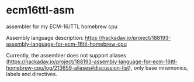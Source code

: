 # ecm16ttl-asm
assembler for my ECM-16/TTL homebrew cpu

Assembly language description: https://hackaday.io/project/188193-assembly-language-for-ecm-16ttl-homebrew-cpu

Currently, the assembler does not support aliases (https://hackaday.io/project/188193-assembly-language-for-ecm-16ttl-homebrew-cpu/log/213659-aliases#discussion-list),
only base mnemonics, labels and directives.
